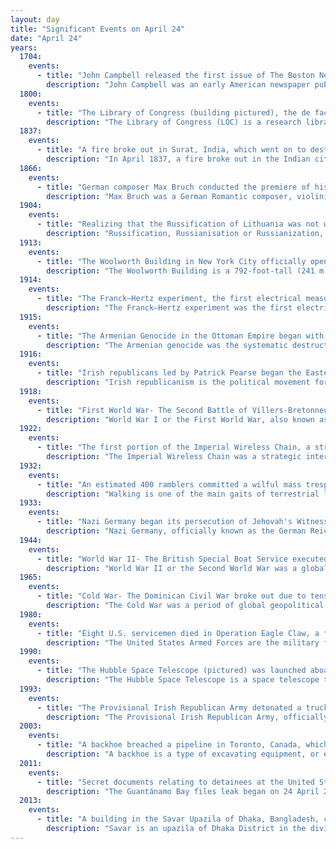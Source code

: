 ```yaml
---
layout: day
title: "Significant Events on April 24"
date: "April 24"
years:
  1704:
    events:
      - title: "John Campbell released the first issue of The Boston News-Letter, the first continuously published newspaper in British North America."
        description: "John Campbell was an early American newspaper publisher and editor and Postmaster of Boston. He founded the first regularly published newspaper in British America, The Boston News-Letter."
  1800:
    events:
      - title: "The Library of Congress (building pictured), the de facto national library of the United States, was established as part of an act of Congress providing for the transfer of the nation's capital from Philadelphia to Washington, D.C."
        description: "The Library of Congress (LOC) is a research library in Washington, D.C., serving as the library and research service for the United States Congress and the de facto national library of the United States. It also administers copyright law through the United States Copyright Office."
  1837:
    events:
      - title: "A fire broke out in Surat, India, which went on to destroy about 75% of the city."
        description: "In April 1837, a fire broke out in the Indian city of Surat, then under British East India Company rule. It resulted in more than 500 deaths and the destruction of 9,737 houses in a 9+3⁄4-mile (16 km) radius. It was the most destructive fire in the history of the city."
  1866:
    events:
      - title: "German composer Max Bruch conducted the premiere of his first violin concerto, which later became his most famous work."
        description: "Max Bruch was a German Romantic composer, violinist, teacher, and conductor who wrote more than 200 works, including three violin concertos, the first of which has become a staple of the violin repertoire."
  1904:
    events:
      - title: "Realizing that the Russification of Lithuania was not working, the Russian Empire lifted the 40-year-old ban on publications written in Lithuanian language using the Latin alphabet."
        description: "Russification, Russianisation or Russianization, is a form of cultural assimilation in which non-Russians adopt Russian culture and Russian language either voluntarily or as a result of a deliberate state policy."
  1913:
    events:
      - title: "The Woolworth Building in New York City officially opened; at the time, it was the tallest building in the world, with a height of 792 ft (241 m)."
        description: "The Woolworth Building is a 792-foot-tall (241 m) residential building and early skyscraper at 233 Broadway in the Tribeca neighborhood of Lower Manhattan in New York City, United States. Designed by Cass Gilbert, it was the tallest building in the world from 1913 to 1929, and it remains one of the nation's 100 tallest buildings as of 2024."
  1914:
    events:
      - title: "The Franck–Hertz experiment, the first electrical measurement to clearly demonstrate quantum mechanics, was presented to the German Physical Society."
        description: "The Franck–Hertz experiment was the first electrical measurement to clearly show the quantum nature of atoms. It was presented on April 24, 1914, to the German Physical Society in a paper by James Franck and Gustav Hertz. Franck and Hertz had designed a vacuum tube for studying energetic electrons that flew through a thin vapor of mercury atoms. They discovered that, when an electron collided with a mercury atom, it could lose only a specific quantity of its kinetic energy before flying away. This energy loss corresponds to decelerating the electron from a speed of about 1.3 million metres per second to zero. A faster electron does not decelerate completely after a collision, but loses precisely the same amount of its kinetic energy. Slower electrons merely bounce off mercury atoms without losing any significant speed or kinetic energy."
  1915:
    events:
      - title: "The Armenian Genocide in the Ottoman Empire began with the arrest and deportation of hundreds of prominent Armenians in Constantinople."
        description: "The Armenian genocide was the systematic destruction of the Armenian people and identity in the Ottoman Empire during World War I. Spearheaded by the ruling Committee of Union and Progress (CUP), it was implemented primarily through the mass murder of around one million Armenians during death marches to the Syrian Desert and the forced Islamization of others, primarily women and children."
  1916:
    events:
      - title: "Irish republicans led by Patrick Pearse began the Easter Rising against British rule in Ireland, and proclaimed the Irish Republic an independent state."
        description: "Irish republicanism is the political movement for an Irish republic, void of any British rule. Throughout its centuries of existence, it has encompassed various tactics and identities, simultaneously elective and militant and has been both widely supported and iconoclastic."
  1918:
    events:
      - title: "First World War- The Second Battle of Villers-Bretonneux began, which contained the first instance of tanks fighting against each other."
        description: "World War I or the First World War, also known as the Great War, was a global conflict between two coalitions- the Allies and the Central Powers. Fighting took place mainly in Europe and the Middle East, as well as in parts of Africa and the Asia-Pacific, and in Europe was characterised by trench warfare; the widespread use of artillery, machine guns, and chemical weapons (gas); and the introductions of tanks and aircraft. World War I was one of the deadliest conflicts in history, resulting in an estimated 10 million military dead and more than 20 million wounded, plus some 10 million civilian dead from causes including genocide. The movement of large numbers of people was a major factor in the deadly Spanish flu pandemic."
  1922:
    events:
      - title: "The first portion of the Imperial Wireless Chain, a strategic international wireless telegraphy communications network created to link the countries of the British Empire, opened."
        description: "The Imperial Wireless Chain was a strategic international communications network of powerful long range radiotelegraphy stations, created by the British government to link the countries of the British Empire. The stations exchanged commercial and diplomatic text message traffic transmitted at high speed by Morse code using paper tape machines. Although the idea was conceived prior to World War I, the United Kingdom was the last of the world's great powers to implement an operational system. The first link in the chain, between Leafield in Oxfordshire and Cairo, Egypt, eventually opened on 24 April 1922, with the final link, between Australia and Canada, opening on 16 June 1928."
  1932:
    events:
      - title: "An estimated 400 ramblers committed a wilful mass trespass of Kinder Scout (pictured) in the Peak District to highlight the denial of access to areas of open country in England."
        description: "Walking is one of the main gaits of terrestrial locomotion among legged animals. Walking is typically slower than running and other gaits. Walking is defined as an 'inverted pendulum' gait in which the body vaults over the stiff limb or limbs with each step. This applies regardless of the usable number of limbs—even arthropods, with six, eight, or more limbs, walk. In humans, walking has health benefits including improved mental health and reduced risk of cardiovascular disease and death."
  1933:
    events:
      - title: "Nazi Germany began its persecution of Jehovah's Witnesses by shutting down the Watch Tower Society office in Magdeburg."
        description: "Nazi Germany, officially known as the German Reich and later the Greater German Reich, was the German state between 1933 and 1945, when Adolf Hitler and the Nazi Party controlled the country, transforming it into a totalitarian dictatorship. The Third Reich, meaning 'Third Realm' or 'Third Empire', referred to the Nazi claim that Nazi Germany was the successor to the earlier Holy Roman Empire (800/962–1806) and German Empire (1871–1918). The Third Reich, which the Nazis referred to as the Thousand-Year Reich, ended in May 1945, after only 12 years, when the Allies defeated Germany and entered the capital, Berlin, ending World War II in Europe."
  1944:
    events:
      - title: "World War II- The British Special Boat Service executed a successful raid to destroy an Axis radio station on the Greek island of Santorini."
        description: "World War II or the Second World War was a global conflict between two coalitions- the Allies and the Axis powers. Nearly all of the world's countries participated, with many nations mobilising all resources in pursuit of total war. Tanks and aircraft played major roles, enabling the strategic bombing of cities and delivery of the first and only nuclear weapons ever used in war. World War II was the deadliest conflict in history, resulting in 70 to 85 million deaths, more than half of which were civilians. Millions died in genocides, including the Holocaust, and by massacres, starvation, and disease. After the Allied victory, Germany, Austria, Japan, and Korea were occupied, and German and Japanese leaders were tried for war crimes."
  1965:
    events:
      - title: "Cold War- The Dominican Civil War broke out due to tensions following a military coup against the democratically elected government of President Juan Bosch two years earlier."
        description: "The Cold War was a period of global geopolitical rivalry between the United States (US) and the Soviet Union (USSR) and their respective allies, the capitalist Western Bloc and communist Eastern Bloc, which lasted from 1947 until the dissolution of the Soviet Union in 1991. The term cold war is used because there was no direct fighting between the two superpowers, though each supported opposing sides in regional conflicts known as proxy wars. In addition to the struggle for ideological and economic influence and an arms race in both conventional and nuclear weapons, the Cold War was expressed through technological rivalries such as the Space Race, espionage, propaganda campaigns, embargoes, and sports diplomacy."
  1980:
    events:
      - title: "Eight U.S. servicemen died in Operation Eagle Claw, a failed attempt to rescue the captives in the Iran hostage crisis."
        description: "The United States Armed Forces are the military forces of the United States. United States Code, annotated, lists six 'armed forces' the Army, Marine Corps, Navy, Air Force, Space Force, and Coast Guard. The armed forces are part of the eight uniformed services of the United States, along with the U.S. Public Health Service Commissioned Corps and the NOAA Commissioned Officer Corps."
  1990:
    events:
      - title: "The Hubble Space Telescope (pictured) was launched aboard STS-31 by Space Shuttle Discovery."
        description: "The Hubble Space Telescope is a space telescope that was launched into low Earth orbit in 1990 and remains in operation. It was not the first space telescope, but it is one of the largest and most versatile, renowned as a vital research tool and as a public relations boon for astronomy. The Hubble telescope is named after astronomer Edwin Hubble and is one of NASA's Great Observatories. The Space Telescope Science Institute (STScI) selects Hubble's targets and processes the resulting data, while the Goddard Space Flight Center (GSFC) controls the spacecraft."
  1993:
    events:
      - title: "The Provisional Irish Republican Army detonated a truck bomb in London's financial district in Bishopsgate, killing one person, injuring forty-four others, and causing damage that cost £350 million to repair."
        description: "The Provisional Irish Republican Army, officially known as the Irish Republican Army and informally known as the Provos, was an Irish republican paramilitary force that sought to end British rule in Northern Ireland, facilitate Irish reunification and bring about an independent republic encompassing all of Ireland. It was the most active republican paramilitary group during the Troubles. It argued that the all-island Irish Republic continued to exist, and it saw itself as that state's army, the sole legitimate successor to the original IRA from the Irish War of Independence. It was designated a terrorist organisation in the United Kingdom and an unlawful organisation in the Republic of Ireland, both of whose authority it rejected."
  2003:
    events:
      - title: "A backhoe breached a pipeline in Toronto, Canada, which caused a gas explosion that killed seven people."
        description: "A backhoe is a type of excavating equipment, or excavator, consisting of a digging bucket on the end of a two-part articulated arm. It is typically mounted on the back of a tractor or front loader, the latter forming a 'backhoe loader'. The section of the arm closest to the vehicle is known as the boom, while the section that carries the bucket is known as the dipper, both terms derived from steam shovels. The boom, which is the long piece of the backhoe arm attached to the tractor through a pivot called the king-post, is located closest to the cab. It allows the arm to pivot left and right, typically through a range of 180 to 200 degrees, and also enables lifting and lowering movements."
  2011:
    events:
      - title: "Secret documents relating to detainees at the United States' Guantanamo Bay detention camp were released on WikiLeaks and several independent news organizations."
        description: "The Guantánamo Bay files leak began on 24 April 2011, when WikiLeaks, along with The New York Times, NPR and The Guardian and other independent news organizations, began publishing 779 formerly secret documents relating to detainees at the United States' Guantánamo Bay detention camp established in 2002 after its invasion of Afghanistan in 2001. The documents consist of classified assessments, interviews, and internal memos about detainees, which were written by the Pentagon's Joint Task Force Guantanamo, headquartered at Guantanamo Bay Naval Base. The documents are marked 'secret' and NOFORN."
  2013:
    events:
      - title: "A building in the Savar Upazila of Dhaka, Bangladesh, collapsed, killing 1,134 people, making it the deadliest accidental structural failure in modern history."
        description: "Savar is an upazila of Dhaka District in the division of Dhaka, Bangladesh and is located at a distance of about 24 kilometers (15 mi) to the northwest of Dhaka city. Savar is mostly famous for the National Martyrs' Memorial, the national monument for the martyrs of the Liberation War of Bangladesh."
---
```

